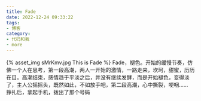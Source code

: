 ```yaml
---
title: Fade
date: 2022-12-24 09:33:22
tags:
- 博客
category:
- 代码和我
- more
---
```

{% asset_img sMrKmv.jpg This is Fade %}
Fade，褪色。开始的缓慢节奏，仿佛一个人在思考，第一段高潮，两人一开始的激情，一路走来，坎坷，甜蜜，历历在目。高潮结束，感情趋于平淡之后，并没有继续发酵，而是开始褪色，变得淡了，主人公摇摇头，既然如此，不如放手吧，第二段高潮，心中撕裂，哽咽…… 挣扎后，拿起手机，拨出了那个号码